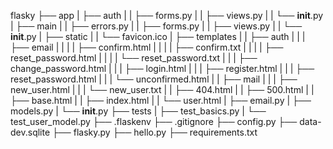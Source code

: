 flasky
├── app
|  ├── auth
|  |  ├── forms.py
|  |  ├── views.py
|  |  └── __init__.py
|  ├── main
|  |  ├── errors.py
|  |  ├── forms.py
|  |  ├── views.py
|  |  └── __init__.py
|  ├── static
|  |  └── favicon.ico
|  ├── templates
|  |  ├── auth
|  |  |  ├── email
|  |  |  |  ├── confirm.html
|  |  |  |  ├── confirm.txt
|  |  |  |  ├── reset_password.html
|  |  |  |  └── reset_password.txt
|  |  |  ├── change_password.html
|  |  |  ├── login.html
|  |  |  ├── register.html
|  |  |  ├── reset_password.html
|  |  |  └── unconfirmed.html
|  |  ├── mail
|  |  |  ├── new_user.html
|  |  |  └── new_user.txt
|  |  ├── 404.html
|  |  ├── 500.html
|  |  ├── base.html
|  |  ├── index.html
|  |  └── user.html
|  ├── email.py
|  ├── models.py
|  └── __init__.py
├── tests
|  ├── test_basics.py
|  └── test_user_model.py
├── .flaskenv
├── .gitignore
├── config.py
├── data-dev.sqlite
├── flasky.py
├── hello.py
├── requirements.txt
